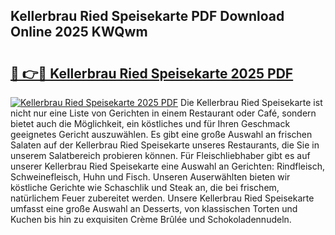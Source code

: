 ## Kellerbrau Ried Speisekarte PDF Download Online 2025 KWQwm

# <h2><a href="http://gccuy11.nevu.top/?p=Kellerbrau+Ried+Speisekarte">🔗 👉🔴 Kellerbrau Ried Speisekarte 2025 PDF</a></h2>

[![Kellerbrau Ried Speisekarte 2025 PDF](https://i.imgur.com/dBaPXMq.png)](http://gccuy11.nevu.top/?p=Kellerbrau+Ried+Speisekarte)
Die Kellerbrau Ried Speisekarte ist nicht nur eine Liste von Gerichten in einem Restaurant oder Café, sondern bietet auch die Möglichkeit, ein köstliches und für Ihren Geschmack geeignetes Gericht auszuwählen. Es gibt eine große Auswahl an frischen Salaten auf der Kellerbrau Ried Speisekarte unseres Restaurants, die Sie in unserem Salatbereich probieren können. Für Fleischliebhaber gibt es auf unserer Kellerbrau Ried Speisekarte eine Auswahl an Gerichten: Rindfleisch, Schweinefleisch, Huhn und Fisch. Unseren Auserwählten bieten wir köstliche Gerichte wie Schaschlik und Steak an, die bei frischem, natürlichem Feuer zubereitet werden. Unsere Kellerbrau Ried Speisekarte umfasst eine große Auswahl an Desserts, von klassischen Torten und Kuchen bis hin zu exquisiten Crème Brûlée und Schokoladennudeln.
